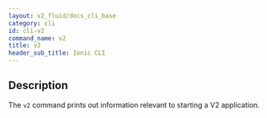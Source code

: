 ```yaml
---
layout: v2_fluid/docs_cli_base
category: cli
id: cli-v2
command_name: v2
title: v2
header_sub_title: Ionic CLI
---
```


## Description

The `v2` command prints out information relevant to starting a V2 application.
